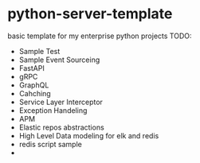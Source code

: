 # python-server-template
basic template for my enterprise python projects
TODO: 
- Sample Test
- Sample Event Sourceing
- FastAPI 
- gRPC
- GraphQL
- Cahching
- Service Layer Interceptor
- Exception Handeling
- APM
- Elastic repos abstractions
- High Level Data modeling for elk and redis
- redis script sample 
- 
